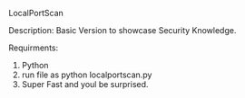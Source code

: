 LocalPortScan

Description: Basic Version to showcase Security Knowledge.

Requirments:
1. Python
2. run file as python localportscan.py
3. Super Fast and youl be surprised.
